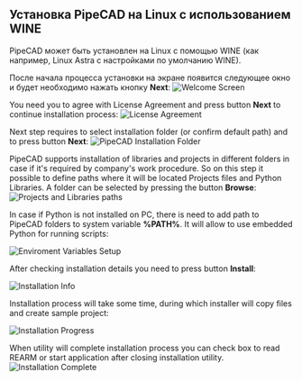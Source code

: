 ## Установка PipeCAD на Linux с использованием WINE

PipeCAD может быть установлен на Linux с помощью WINE (как например, Linux Astra с настройками по умолчанию WINE).

После начала процесса установки на экране появится следующее окно и будет необходимо нажать кнопку **Next**:
![Welcome Screen](../../images/installation/linux/welcome_screen_en.png)

You need you to agree with License Agreement and press button **Next** to continue installation process:
![License Agreement](../../images/installation/linux/license_agreement_en.png)

Next step requires to select installation folder (or confirm default path) and to press button **Next**:
![PipeCAD Installation Folder](../../images/installation/linux/pipecad_path_en.png)

PipeCAD supports installation of libraries and projects in different folders in case if it's required by company's work procedure. So on this step it possible to define paths where it will be located Projects files and Python Libraries. A folder can be selected by pressing the button **Browse**:
![Projects and Libraries paths](../../images/installation/linux/project_libraries_paths_en.png)

In case if Python is not installed on PC, there is need to add path to PipeCAD folders to system variable **%PATH%**. It will allow to use embedded Python for running scripts:

![Enviroment Variables Setup](../../images/installation/linux/environment_variables_en.png)

After checking installation details you need to press button **Install**:

![Installation Info](../../images/installation/linux/installation_info.png)

Installation process will take some time, during which installer will copy files and create sample project:

![Installation Progress](../../images/installation/linux/installation_progress_en.png)

When utility will complete installation process you can check box to read REARM or start application after closing installation utility.   
![Installation Complete](../../images/installation/linux/installation_complete_en.png)
